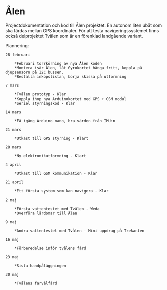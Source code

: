 # Ålen
Projectdokumentation och kod till Ålen projektet. En autonom liten ubåt som ska färdas mellan GPS koordinater.
För att testa navigeringssystemet finns också delprojektet Tvålen som är en förenklad landgående variant.

Plannering:

	28 februari

		*Februari torrkörning av nya Ålen koden
		*Montera isär Ålen, låt Gyrokortet hänga fritt, koppla på djupsensorn på I2C bussen.
		*Beställa inköpslistan, börja skissa på utformning

	7 mars

		*Tvålen prototyp - Klar 	
		*Koppla ihop nya Arduinokortet med GPS + GSM modul
		*Seriel styrningskod - Klar
	
	14 mars

		*Få igång Arduino nano, bra värden från IMU:n
	
	21 mars
	
		*Utkast till GPS styrning - Klart
		
	28 mars
	
		*Ny elektronikutformning - Klart

	4 april

		*Utkast till GSM kommunikation - Klar
	
	21 april

		*Ett första system som kan navigera - Klar

	2 maj

		*Första vattentestet med Tvålen - Weda
		*Överföra lärdomar till Ålen
		
	9 maj

		*Andra vattentestet med Tvålen - Mini uppdrag på Trekanten

	16 maj

		*Förberedelse inför tvålens färd
	
	23 maj

		*Sista handpåläggningen

	30 maj

		*Tvålens farvälfärd
